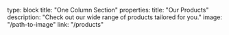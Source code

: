type: block
title: "One Column Section"
properties:
  title: "Our Products"
  description: "Check out our wide range of products tailored for you."
  image: "/path-to-image"
  link: "/products"
